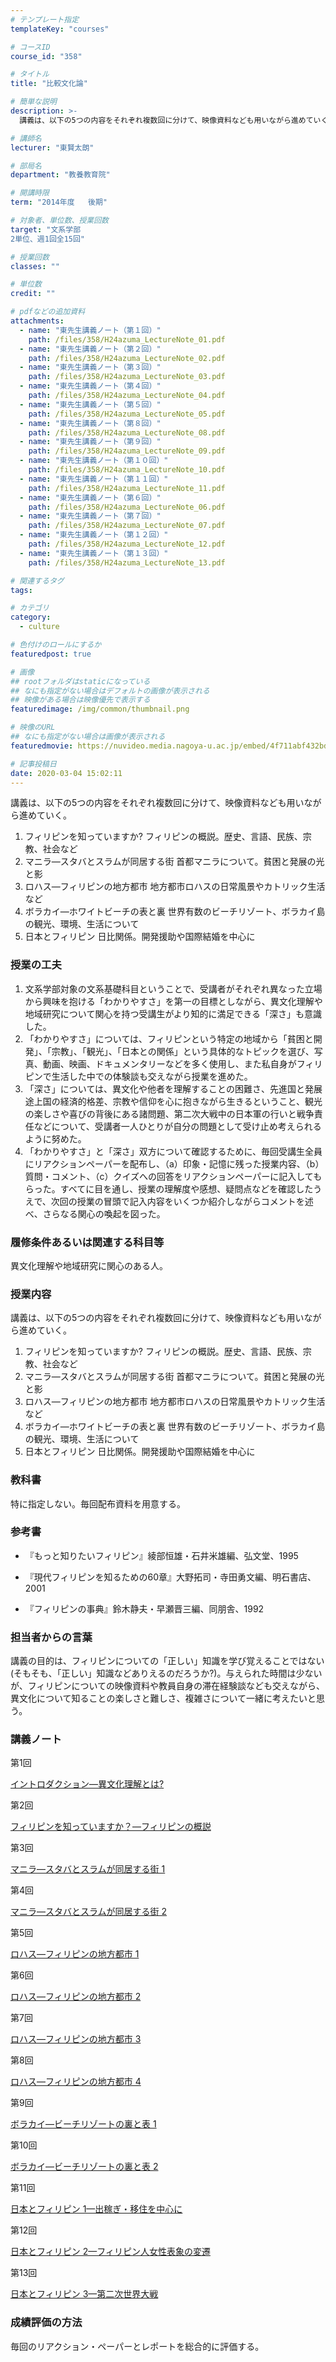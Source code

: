 ```yaml
---
# テンプレート指定
templateKey: "courses"

# コースID
course_id: "358"

# タイトル
title: "比較文化論"

# 簡単な説明
description: >-
  講義は、以下の5つの内容をそれぞれ複数回に分けて、映像資料なども用いながら進めていく。   1. フィリピンを知っていますか?      フィリピンの概説。歴史、言語、民族、宗教、社会など ...

# 講師名
lecturer: "東賢太朗"

# 部局名
department: "教養教育院"

# 開講時限
term: "2014年度	後期"

# 対象者、単位数、授業回数
target: "文系学部
2単位、週1回全15回"

# 授業回数
classes: ""

# 単位数
credit: ""

# pdfなどの追加資料
attachments: 
  - name: "東先生講義ノート（第１回）" 
    path: /files/358/H24azuma_LectureNote_01.pdf
  - name: "東先生講義ノート（第２回）" 
    path: /files/358/H24azuma_LectureNote_02.pdf
  - name: "東先生講義ノート（第３回）" 
    path: /files/358/H24azuma_LectureNote_03.pdf
  - name: "東先生講義ノート（第４回）" 
    path: /files/358/H24azuma_LectureNote_04.pdf
  - name: "東先生講義ノート（第５回）" 
    path: /files/358/H24azuma_LectureNote_05.pdf
  - name: "東先生講義ノート（第８回）" 
    path: /files/358/H24azuma_LectureNote_08.pdf
  - name: "東先生講義ノート（第９回）" 
    path: /files/358/H24azuma_LectureNote_09.pdf
  - name: "東先生講義ノート（第１０回）" 
    path: /files/358/H24azuma_LectureNote_10.pdf
  - name: "東先生講義ノート（第１１回）" 
    path: /files/358/H24azuma_LectureNote_11.pdf
  - name: "東先生講義ノート（第６回）" 
    path: /files/358/H24azuma_LectureNote_06.pdf
  - name: "東先生講義ノート（第７回）" 
    path: /files/358/H24azuma_LectureNote_07.pdf
  - name: "東先生講義ノート（第１２回）" 
    path: /files/358/H24azuma_LectureNote_12.pdf
  - name: "東先生講義ノート（第１３回）" 
    path: /files/358/H24azuma_LectureNote_13.pdf

# 関連するタグ
tags:

# カテゴリ
category:
  - culture

# 色付けのロールにするか
featuredpost: true

# 画像
## rootフォルダはstaticになっている
## なにも指定がない場合はデフォルトの画像が表示される
## 映像がある場合は映像優先で表示する
featuredimage: /img/common/thumbnail.png

# 映像のURL
## なにも指定がない場合は画像が表示される
featuredmovie: https://nuvideo.media.nagoya-u.ac.jp/embed/4f711abf432bd87152fc75b02c9b2fb5583c7377

# 記事投稿日
date: 2020-03-04 15:02:11
---
```


講義は、以下の5つの内容をそれぞれ複数回に分けて、映像資料なども用いながら進めていく。

1. フィリピンを知っていますか?
フィリピンの概説。歴史、言語、民族、宗教、社会など
2. マニラ—スタバとスラムが同居する街
首都マニラについて。貧困と発展の光と影
3. ロハス—フィリピンの地方都市
地方都市ロハスの日常風景やカトリック生活など
4. ボラカイ—ホワイトビーチの表と裏
世界有数のビーチリゾート、ボラカイ島の観光、環境、生活について
5. 日本とフィリピン
日比関係。開発援助や国際結婚を中心に

### 授業の工夫


1. 文系学部対象の文系基礎科目ということで、受講者がそれぞれ異なった立場から興味を抱ける「わかりやすさ」を第一の目標としながら、異文化理解や地域研究について関心を持つ受講生がより知的に満足できる「深さ」も意識した。
2. 「わかりやすさ」については、フィリピンという特定の地域から「貧困と開発」、「宗教」、「観光」、「日本との関係」という具体的なトピックを選び、写真、動画、映画、ドキュメンタリーなどを多く使用し、また私自身がフィリピンで生活した中での体験談も交えながら授業を進めた。
3. 「深さ」については、異文化や他者を理解することの困難さ、先進国と発展途上国の経済的格差、宗教や信仰を心に抱きながら生きるということ、観光の楽しさや喜びの背後にある諸問題、第二次大戦中の日本軍の行いと戦争責任などについて、受講者一人ひとりが自分の問題として受け止め考えられるように努めた。
4. 「わかりやすさ」と「深さ」双方について確認するために、毎回受講生全員にリアクションペーパーを配布し、（a）印象・記憶に残った授業内容、（b）質問・コメント、（c）クイズへの回答をリアクションペーパーに記入してもらった。すべてに目を通し、授業の理解度や感想、疑問点などを確認したうえで、次回の授業の冒頭で記入内容をいくつか紹介しながらコメントを述べ、さらなる関心の喚起を図った。


### 履修条件あるいは関連する科目等


異文化理解や地域研究に関心のある人。


### 授業内容


講義は、以下の5つの内容をそれぞれ複数回に分けて、映像資料なども用いながら進めていく。

1. フィリピンを知っていますか?
フィリピンの概説。歴史、言語、民族、宗教、社会など
2. マニラ—スタバとスラムが同居する街
首都マニラについて。貧困と発展の光と影
3. ロハス—フィリピンの地方都市
地方都市ロハスの日常風景やカトリック生活など
4. ボラカイ—ホワイトビーチの表と裏
世界有数のビーチリゾート、ボラカイ島の観光、環境、生活について
5. 日本とフィリピン
日比関係。開発援助や国際結婚を中心に


### 教科書


特に指定しない。毎回配布資料を用意する。


### 参考書



* 『もっと知りたいフィリピン』綾部恒雄・石井米雄編、弘文堂、1995

* 『現代フィリピンを知るための60章』大野拓司・寺田勇文編、明石書店、2001

* 『フィリピンの事典』鈴木静夫・早瀬晋三編、同朋舎、1992


### 担当者からの言葉


講義の目的は、フィリピンについての「正しい」知識を学び覚えることではない(そもそも、「正しい」知識などありえるのだろうか?)。与えられた時間は少ないが、フィリピンについての映像資料や教員自身の滞在経験談なども交えながら、異文化について知ることの楽しさと難しさ、複雑さについて一緒に考えたいと思う。


### 講義ノート


第1回

[イントロダクション—異文化理解とは?](/files/358/H24azuma_LectureNote_01.pdf) 

第2回

[フィリピンを知っていますか？—フィリピンの概説](/files/358/H24azuma_LectureNote_02.pdf) 

第3回

[マニラ—スタバとスラムが同居する街 1](/files/358/H24azuma_LectureNote_03.pdf) 

第4回

[マニラ—スタバとスラムが同居する街 2](/files/358/H24azuma_LectureNote_04.pdf) 

第5回

[ロハス—フィリピンの地方都市 1](/files/358/H24azuma_LectureNote_05.pdf) 

第6回

[ロハス—フィリピンの地方都市 2](/files/358/H24azuma_LectureNote_06.pdf) 

第7回

[ロハス—フィリピンの地方都市 3](/files/358/H24azuma_LectureNote_07.pdf) 

第8回

[ロハス—フィリピンの地方都市 4](/files/358/H24azuma_LectureNote_08.pdf) 

第9回

[ボラカイ—ビーチリゾートの裏と表 1](/files/358/H24azuma_LectureNote_09.pdf) 

第10回

[ボラカイ—ビーチリゾートの裏と表 2](/files/358/H24azuma_LectureNote_10.pdf) 

第11回

[日本とフィリピン 1—出稼ぎ・移住を中心に](/files/358/H24azuma_LectureNote_11.pdf) 

第12回

[日本とフィリピン 2—フィリピン人女性表象の変遷](/files/358/H24azuma_LectureNote_12.pdf) 

第13回

[日本とフィリピン 3—第二次世界大戦](/files/358/H24azuma_LectureNote_13.pdf) 


### 成績評価の方法


毎回のリアクション・ペーパーとレポートを総合的に評価する。
